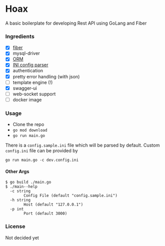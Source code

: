 # Hoax

A basic boilerplate for developing Rest API using GoLang and Fiber

### Ingredients
- [x] [fiber](https://github.com/gofiber/fiber)
- [x] mysql-driver
- [x] [ORM](https://github.com/go-gorm/gorm)
- [x] [INI config parser](https://gopkg.in/ini.v1)
- [x] authentication
- [x] pretty error handling (with json)
- [ ] template engine (!)
- [x] swagger-ui
- [ ] web-socket support
- [ ] docker image

### Usage
- Clone the repo
- `go mod download`
- `go run main.go`

There is a `config.sample.ini` file which will be parsed by default. Custom `config.ini` file can be provided by
```shell
go run main.go -c dev.config.ini
```

#### Other Args
```shell
$ go build ./main.go
$ ./main--help
  -c string
        Config File (default "config.sample.ini")
  -h string
        Host (default "127.0.0.1")
  -p int
        Port (default 3000)

```

### License
Not decided yet